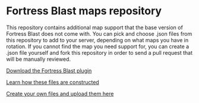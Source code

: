 Fortress Blast maps repository
==============================

This repository contains additional map support that the base version of Fortress Blast does not come with. You can pick and choose .json files from this repository to add to your server, depending on what maps you have in rotation. If you cannot find the map you need support for, you can create a .json file yourself and fork this repository in order to send a pull request that will be manually reviewed.

[Download the Fortress Blast plugin](https://github.com/Fortress-Blast/Fortress-Blast)

[Learn how these files are constructed](https://fortressblast.miraheze.org/wiki/Powerup_locations)

[Create your own files and upload them here](https://fortressblast.miraheze.org/wiki/Custom_powerup_spawns)
